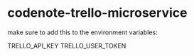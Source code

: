 # codenote-trello-microservice

make sure to add this to the environment variables:

  TRELLO_API_KEY
  TRELLO_USER_TOKEN
